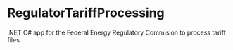# RegulatorTariffProcessing
.NET C# app for the Federal Energy Regulatory Commision to process tariff files.
